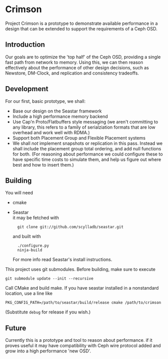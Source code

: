 Crimson
=======

Project Crimson is a prototype to demonstrate available performance in
a design that can be extended to support the requirements of a Ceph OSD.

Introduction
------------

Our goals are to optimize the 'top half' of the Ceph OSD, providing a
single fast path from network to memory. Using this, we can then
reason effectively about the performance of other design decisions,
such as Newstore, DM-Clock, and replication and consistency tradeoffs.

Development
-----------

For our first, basic prototype, we shall:

- Base our design on the Seastar framework
- Include a high performance memory backend
- Use Cap'n Proto/Flatbuffers style messaging (we aren't committing to
  any library, this refers to a family of serialziation formats that
  are low overhead and work well with RDMA.)
- Support both Placement Group and Flexible Placement systems
- We shall *not* implement snapshots or replication in this pass. Instead
  we shall include the placement group total ordering, and add null
  functions for both. (For reasoning about performance we could
  configure these to have specific time costs to simulate them, and
  help us figure out where best and how to insert them.)

Building
--------

You will need

- cmake
- Seastar  
  it may be fetched with

        git clone git://github.com/scylladb/seastar.git

  and built with

        ./configure.py
        ninja-build

  For more info read Seastar's install instructions.

This project uses git submodules. Before building, make sure to
execute

    git submodule update --init --recursive

Call CMake and build make. If you have seastar installed in a
nonstandard location, use a line like

    PKG_CONFIG_PATH=/path/to/seastar/build/release cmake /path/to/crimson

(Substitute `debug` for release if you wish.)

Future
------

Currently this is a prototype and tool to reason about performance. if
it proves useful it may have compatibility with Ceph wire protocol
added and grow into a high performance 'new OSD'.
